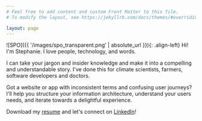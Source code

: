 ```yaml
---
# Feel free to add content and custom Front Matter to this file.
# To modify the layout, see https://jekyllrb.com/docs/themes/#overriding-theme-defaults

layout: page
---
```

![SPO]({{ '/images/spo_transparent.png' | absolute_url }}){: .align-left}
Hi! I'm Stephanie. I love people, technology, and words.

I can take your jargon and insider knowledge and make it into a compelling and understandable story. I've done this for climate scientists, farmers, software developers and doctors.

Got a website or app with inconsistent terms and confusing user journeys? I'll help you structure your information architecture, understand your users needs, and iterate towards a delightful experience.

Download my <a href="/images/OgburnResume.pdf" target="_blank">resume</a> and let's connect on <a href="https://www.linkedin.com/in/spogburn/" target="_blank">LinkedIn</a>!
